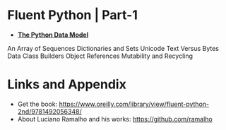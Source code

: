 
# Fluent Python | Part-1

* **[The Python Data Model](https://github.com/nihathalici/Fluent-Python/tree/main/PART-01/CHPT-01-The-Python-Data%20Model)** 


An Array of Sequences
Dictionaries and Sets
Unicode Text Versus Bytes
Data Class Builders
Object References Mutability and Recycling

Links and Appendix
========================================================

- Get the book: https://www.oreilly.com/library/view/fluent-python-2nd/9781492056348/
- About Luciano Ramalho and his works: https://github.com/ramalho

